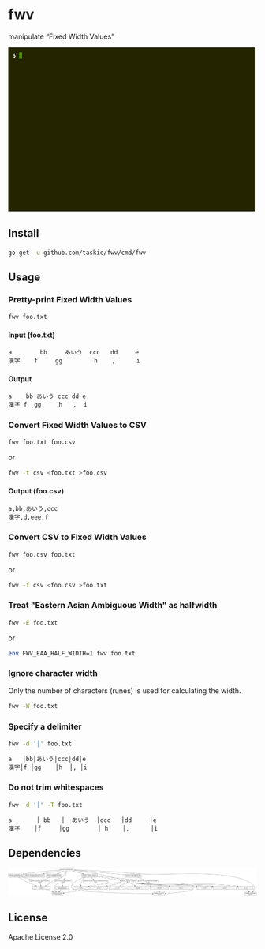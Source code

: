 # fwv

manipulate “Fixed Width Values”

![fwv](images/example.gif)

## Install

```sh
go get -u github.com/taskie/fwv/cmd/fwv
```

## Usage

### Pretty-print Fixed Width Values

```sh
fwv foo.txt
```

#### Input (foo.txt)

```txt
a        bb     あいう  ccc   dd     e
漢字    f     gg         h    ,      i
```

#### Output

```txt
a    bb あいう ccc dd e
漢字 f  gg     h   ,  i
```

### Convert Fixed Width Values to CSV

```sh
fwv foo.txt foo.csv
```

or

```sh
fwv -t csv <foo.txt >foo.csv
```

#### Output (foo.csv)

```csv
a,bb,あいう,ccc
漢字,d,eee,f
```

### Convert CSV to Fixed Width Values

```sh
fwv foo.csv foo.txt
```

or

```sh
fwv -f csv <foo.csv >foo.txt
```

### Treat "Eastern Asian Ambiguous Width" as halfwidth

```sh
fwv -E foo.txt
```

or

```sh
env FWV_EAA_HALF_WIDTH=1 fwv foo.txt
```

### Ignore character width

Only the number of characters (runes) is used for calculating the width.

```sh
fwv -W foo.txt
```

### Specify a delimiter

```sh
fwv -d '│' foo.txt
```

```txt
a   │bb│あいう│ccc│dd│e
漢字│f │gg    │h  │, │i
```

### Do not trim whitespaces

```sh
fwv -d '│' -T foo.txt
```

```txt
a       │ bb   │  あいう  │ccc   │dd     │e
漢字    │f     │gg        │ h    │,      │i
```

## Dependencies

![dependency](images/dependency.png)

## License

Apache License 2.0
